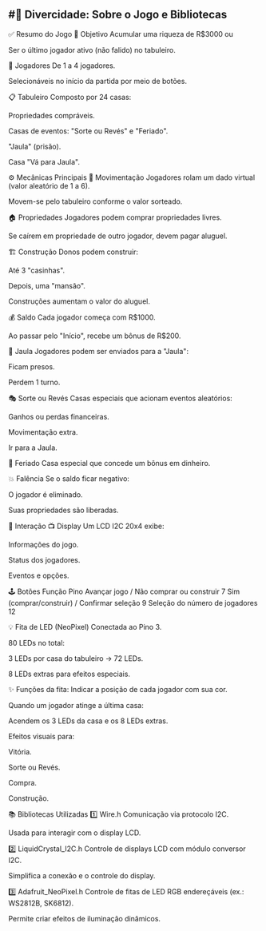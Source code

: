 #🎲 Divercidade: Sobre o Jogo e Bibliotecas
---
✅ Resumo do Jogo
🎯 Objetivo
Acumular uma riqueza de R$3000
ou

Ser o último jogador ativo (não falido) no tabuleiro.

👥 Jogadores
De 1 a 4 jogadores.

Selecionáveis no início da partida por meio de botões.

📋 Tabuleiro
Composto por 24 casas:

Propriedades compráveis.

Casas de eventos: "Sorte ou Revés" e "Feriado".

"Jaula" (prisão).

Casa "Vá para Jaula".

⚙️ Mecânicas Principais
🎲 Movimentação
Jogadores rolam um dado virtual (valor aleatório de 1 a 6).

Movem-se pelo tabuleiro conforme o valor sorteado.

🏠 Propriedades
Jogadores podem comprar propriedades livres.

Se caírem em propriedade de outro jogador, devem pagar aluguel.

🏗️ Construção
Donos podem construir:

Até 3 "casinhas".

Depois, uma "mansão".

Construções aumentam o valor do aluguel.

💰 Saldo
Cada jogador começa com R$1000.

Ao passar pelo "Início", recebe um bônus de R$200.

🚨 Jaula
Jogadores podem ser enviados para a "Jaula":

Ficam presos.

Perdem 1 turno.

🎭 Sorte ou Revés
Casas especiais que acionam eventos aleatórios:

Ganhos ou perdas financeiras.

Movimentação extra.

Ir para a Jaula.

🎉 Feriado
Casa especial que concede um bônus em dinheiro.

💥 Falência
Se o saldo ficar negativo:

O jogador é eliminado.

Suas propriedades são liberadas.

🔧 Interação
📺 Display
Um LCD I2C 20x4 exibe:

Informações do jogo.

Status dos jogadores.

Eventos e opções.

🕹️ Botões
Função	Pino
Avançar jogo / Não comprar ou construir	7
Sim (comprar/construir) / Confirmar seleção	9
Seleção do número de jogadores	12

💡 Fita de LED (NeoPixel)
Conectada ao Pino 3.

80 LEDs no total:

3 LEDs por casa do tabuleiro → 72 LEDs.

8 LEDs extras para efeitos especiais.

✨ Funções da fita:
Indicar a posição de cada jogador com sua cor.

Quando um jogador atinge a última casa:

Acendem os 3 LEDs da casa e os 8 LEDs extras.

Efeitos visuais para:

Vitória.

Sorte ou Revés.

Compra.

Construção.

📚 Bibliotecas Utilizadas
1️⃣ Wire.h
Comunicação via protocolo I2C.

Usada para interagir com o display LCD.

2️⃣ LiquidCrystal_I2C.h
Controle de displays LCD com módulo conversor I2C.

Simplifica a conexão e o controle do display.

3️⃣ Adafruit_NeoPixel.h
Controle de fitas de LED RGB endereçáveis (ex.: WS2812B, SK6812).

Permite criar efeitos de iluminação dinâmicos.

